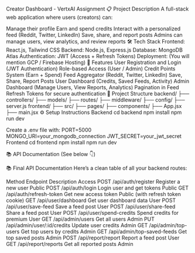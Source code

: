Creator Dashboard - VertxAI Assignment
📋 Project Description
A full-stack web application where users (creators) can:

Manage their profile
Earn and spend credits
Interact with a personalized feed (Reddit, Twitter, LinkedIn)
Save, share, and report posts
Admins can manage users, view analytics, and review reports
🛠 Tech Stack
Frontend: React.js, Tailwind CSS
Backend: Node.js, Express.js
Database: MongoDB Atlas
Authentication: JWT (Access + Refresh Tokens)
Deployment: (You will mention GCP / Firebase Hosting)
🚀 Features
User Registration and Login (JWT Authentication)
Role-based Access (User / Admin)
Credit Points System (Earn + Spend)
Feed Aggregator (Reddit, Twitter, LinkedIn)
Save, Share, Report Posts
User Dashboard (Credits, Saved Feeds, Activity)
Admin Dashboard (Manage Users, View Reports, Analytics)
Pagination in Feed
Refresh Tokens for secure authentication
📂 Project Structure
backend/
├── controllers/
├── models/
├── routes/
├── middleware/
├── config/
├── server.js
frontend/
├── src/
├── pages/
├── components/
├── App.jsx
├── main.jsx
⚙️ Setup Instructions
Backend
cd backend
npm install
npm run dev

Create a .env file with:
PORT=5000
MONGO_URI=your_mongodb_connection
JWT_SECRET=your_jwt_secret
Frontend
cd frontend
npm install
npm run dev

📚 API Documentation
(See below 👇)

📚 Final API Documentation
Here’s a clean table of all your backend routes:

Method Endpoint Description Access
POST /api/auth/register Register a new user Public
POST /api/auth/login Login user and get tokens Public
GET /api/auth/refresh-token Get new access token Public (with refresh token cookie)
GET /api/user/dashboard Get user dashboard data User
POST /api/user/save-feed Save a feed post User
POST /api/user/share-feed Share a feed post User
POST /api/user/spend-credits Spend credits for premium User
GET /api/admin/users Get all users Admin
PUT /api/admin/user/:id/credits Update user credits Admin
GET /api/admin/top-users Get top users by credits Admin
GET /api/admin/top-saved-feeds Get top saved posts Admin
POST /api/report/report Report a feed post User
GET /api/report/reports Get all reported posts Admin
